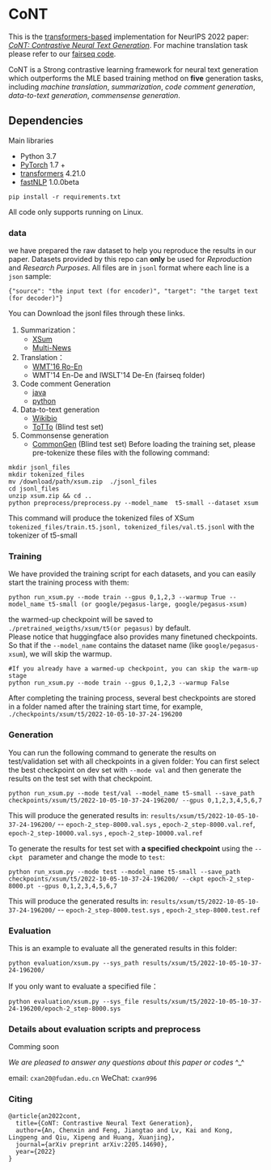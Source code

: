 # CoNT
This is the [transformers-based](https://github.com/huggingface/transformers.git) implementation 
 for NeurIPS 2022  paper: *[CoNT: Contrastive Neural Text Generation](https://arxiv.org/abs/2205.14690)*.
 For machine translation task please refer to our [fairseq code]().

CoNT is a Strong contrastive learning framework for neural text generation which outperforms the MLE based training method on **five** generation tasks, including *machine translation*, *summarization*, *code comment generation*, *data-to-text generation*, *commensense generation*. 
## Dependencies
Main libraries
- Python 3.7
- [PyTorch](https://github.com/pytorch/pytorch) 1.7 +
- [transformers](https://github.com/huggingface/transformers) 4.21.0
- [fastNLP](https://github.com/fastnlp/fastNLP) 1.0.0beta
```
pip install -r requirements.txt
```

	
All code only supports running on Linux.


### data
we have prepared the raw dataset to help you reproduce the results in our paper.  Datasets provided by this repo can  **only**  be used for *Reproduction* and *Research Purposes*.
All files are in `jsonl` format where each line is a `json` sample:
```
{"source": "the input text (for encoder)", "target": "the target text (for decoder)"}
```
You can Download the jsonl files through these links.
1. Summarization：
    - [XSum](https://drive.google.com/file/d/1t--UZo4Pnv4HjGhAfun5vDz3JCoqIggq/view?usp=sharing)
    - [Multi-News](https://drive.google.com/file/d/16VdfzvLmmOrYsayujA-Hu4d3i_ejHTln/view?usp=sharing)
2. Translation：
    - [WMT'16 Ro-En](https://drive.google.com/file/d/1rGoylmZvIhNvsoPZda7OZP_0nYUfUpoq/view?usp=sharing)
    - WMT'14 En-De and IWSLT'14 De-En (fairseq folder)
3. Code comment Generation
    - [java](https://drive.google.com/file/d/1PBdxKvMTvfCzseactMRffTUwuTI7oAGz/view?usp=sharing)
    - [python](https://drive.google.com/file/d/189xlRW3r3UuMTko73zURfJ3I_LXQ026D/view?usp=sharing)
4. Data-to-text generation  
    - [Wikibio](https://drive.google.com/file/d/1i0BZykxifH2hEdCyB_nZFvs2PT4UdUFJ/view?usp=sharing)
    - [ToTTo](https://drive.google.com/file/d/1nOlhGKpTWPCmAwmEI_gdALkAXlMn2Tbk/view?usp=sharing) (Blind test set)
5. Commonsense generation  
    - [CommonGen](https://drive.google.com/file/d/1UvCBenGMzdQyR25ka_1vmaPwGVFQzqvS/view?usp=sharing) (Blind test set)
Before loading the training set, please pre-tokenize these files  with the following command:
```
mkdir jsonl_files
mkdir tokenized_files
mv /download/path/xsum.zip  ./jsonl_files
cd jsonl_files
unzip xsum.zip && cd ..
python preprocess/preprocess.py --model_name  t5-small --dataset xsum
``` 
This command will produce the tokenized files of XSum `tokenized_files/train.t5.jsonl, tokenized_files/val.t5.jsonl` with the tokenizer of t5-small  

### Training
We have provided the training script for each datasets, and you can easily start the training process with them:
```#If you do not have a warmed-up checkpoint, you should use --warmup True to train the generation model with NLLLoss 
python run_xsum.py --mode train --gpus 0,1,2,3 --warmup True --model_name t5-small (or google/pegasus-large, google/pegasus-xsum)
```
the warmed-up checkpoint will be saved to `./pretrained_weigths/xsum/t5(or pegasus)` by default.  
Please notice that huggingface also provides many finetuned checkpoints. So that if the `--model_name`  contains the dataset name  (like `google/pegasus-xsum`), we will skip the warmup.
```
#If you already have a warmed-up checkpoint, you can skip the warm-up stage
python run_xsum.py --mode train --gpus 0,1,2,3 --warmup False
```

After completing the training process, several best checkpoints are stored in a folder named after the training start time, for example, `./checkpoints/xsum/t5/2022-10-05-10-37-24-196200`

### Generation
You can run the following command to generate the results on test/validation set with all checkpoints in a given folder:
You can first select the best checkpoint on dev set with `--mode val` and then generate the results on the test set  with that checkpoint. 

```
python run_xsum.py --mode test/val --model_name t5-small --save_path checkpoints/xsum/t5/2022-10-05-10-37-24-196200/ --gpus 0,1,2,3,4,5,6,7
```
This will produce the generated results in: `results/xsum/t5/2022-10-05-10-37-24-196200/` -- `epoch-2_step-8000.val.sys` , `epoch-2_step-8000.val.ref`, `epoch-2_step-10000.val.sys` , `epoch-2_step-10000.val.ref`


To generate the results for test set with  **a specified checkpoint**  using the `--ckpt ` parameter and change the mode to `test`:
```
python run_xsum.py --mode test --model_name t5-small --save_path checkpoints/xsum/t5/2022-10-05-10-37-24-196200/ --ckpt epoch-2_step-8000.pt --gpus 0,1,2,3,4,5,6,7
```
This will produce the generated results in: `results/xsum/t5/2022-10-05-10-37-24-196200/` -- `epoch-2_step-8000.test.sys` , `epoch-2_step-8000.test.ref`

### Evaluation
This is an example to evaluate all the generated results in this folder:
```
python evaluation/xsum.py --sys_path results/xsum/t5/2022-10-05-10-37-24-196200/
```
If you only want to evaluate a specified file：
```
python evaluation/xsum.py --sys_file results/xsum/t5/2022-10-05-10-37-24-196200/epoch-2_step-8000.sys
```

### Details about evaluation scripts and preprocess
Comming soon


*We are pleased to answer any questions about this paper or codes* ^_^

email: `cxan20@fudan.edu.cn` 
  WeChat: `cxan996`

### Citing
```
@article{an2022cont,
  title={CoNT: Contrastive Neural Text Generation},
  author={An, Chenxin and Feng, Jiangtao and Lv, Kai and Kong, Lingpeng and Qiu, Xipeng and Huang, Xuanjing},
  journal={arXiv preprint arXiv:2205.14690},
  year={2022}
}
```
